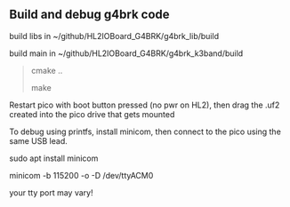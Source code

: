 ## Build and debug g4brk code

build libs in ~/github/HL2IOBoard_G4BRK/g4brk_lib/build

build main in ~/github/HL2IOBoard_G4BRK/g4brk_k3band/build

> cmake ..
> 
> make

Restart pico with boot button pressed (no pwr on HL2), 
then drag the .uf2 created into the pico drive that gets mounted


To debug using printfs, install minicom, then connect to the pico using the
same USB lead.

sudo apt install minicom

minicom -b 115200 -o -D /dev/ttyACM0

your tty port may vary!

